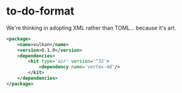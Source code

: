 # to-do-format

We're thinking in adopting XML rather than TOML... because it's art.

```xml
<package>
    <name>vulkan</name>
    <version>0.1.0</version>
    <dependencies>
        <kit type='air' version='^32'>
            <dependency name='vertex-4d'/>
        </kit>
    </dependencies>
</package>
```
